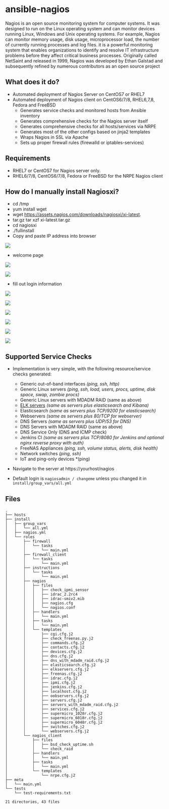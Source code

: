 ansible-nagios
==============

Nagios is an open source monitoring system for computer systems. It was designed to run on the Linux operating system and can monitor devices running Linux, Windows and Unix operating systems. For example, Nagios can monitor memory usage, disk usage, microprocessor load, the number of currently running processes and log files. it is a powerful monitoring system that enables organizations to identify and resolve IT infrastructure problems before they affect critical business processes. Originally called NetSaint and released in 1999, Nagios was developed by Ethan Galstad and subsequently refined by numerous contributors as an open source project

## What does it do?
   - Automated deployment of Nagios Server on CentOS7 or RHEL7
   - Automated deployment of Nagios client on CentOS6/7/8, RHEL6,7,8, Fedora and FreeBSD
     * Generates service checks and monitored hosts from Ansible inventory
     * Generates comprehensive checks for the Nagios server itself
     * Generates comprehensive checks for all hosts/services via NRPE
     * Generates most of the other configs based on jinja2 templates
     * Wraps Nagios in SSL via Apache
     * Sets up proper firewall rules (firewalld or iptables-services)
     
     
## Requirements
* RHEL7 or CentOS7 for Nagios server only.
* RHEL6/7/8, CentOS6/7/8, Fedora or FreeBSD for the NRPE Nagios client



## How do I manually install Nagiosxi?
* cd /tmp 
* yum install wget 
* wget https://assets.nagios.com/downloads/nagiosxi/xi-latest.
* tar.gz tar xzf xi-latest.tar.gz 
* cd nagiosxi
* ./fullinstall
* Copy and paste IP address into browser 

 ![](/images/Screenshot%20(81).png)
  * welcome page 
  
 
 
 ![](images/Screenshot%20(82).png)
 
 
 ![](images/Screenshot%20(83).png)
 
 
 * fill out login information
 
 
 ![](images/Screenshot%20(85).png)
 
 
 ![](images/Screenshot%20(87)_LI.jpg)
 
 
 ![](images/Screenshot%20(88).png)


 ![](images/Screenshot%20(89).png)
 



 ![](images/Screenshot%20(90).png)


![](images/Screenshot%20(91).png)




## Supported Service Checks
   - Implementation is very simple, with the following resource/service checks generated:
     - Generic out-of-band interfaces *(ping, ssh, http)*
     - Generic Linux servers *(ping, ssh, load, users, procs, uptime, disk space, swap, zombie procs)*
     - Generic Linux servers with MDADM RAID (same as above)
     - [ELK servers](https://github.com/sadsfae/ansible-elk) *(same as servers plus elasticsearch and Kibana)*
     - Elasticsearch *(same as servers plus TCP/9200 for elasticsearch)*
     - Webservers *(same as servers plus 80/TCP for webserver)*
     - DNS Servers *(same as servers plus UDP/53 for DNS)*
     - DNS Servers with MDADM RAID (same as above)
     - DNS Service Only (DNS and ICMP check)
     - Jenkins CI *(same as servers plus TCP/8080 for Jenkins and optional nginx reverse proxy with auth)*
     - FreeNAS Appliances *(ping, ssh, volume status, alerts, disk health)*
     - Network switches *(ping, ssh)*
     - IoT and ping-only devices *(ping)


   - Navigate to the server at https://yourhost/nagios
   - Default login is ```nagiosadmin / changeme``` unless you changed it in ```install/group_vars/all.yml```

## Files

```
.
├── hosts
├── install
│   ├── group_vars
│   │   └── all.yml
│   ├── nagios.yml
│   └── roles
│       ├── firewall
│       │   └── tasks
│       │       └── main.yml
│       ├── firewall_client
│       │   └── tasks
│       │       └── main.yml
│       ├── instructions
│       │   └── tasks
│       │       └── main.yml
│       ├── nagios
│       │   ├── files
│       │   │   ├── check_ipmi_sensor
│       │   │   ├── idrac_2.2rc4
│       │   │   ├── idrac-smiv2.mib
│       │   │   ├── nagios.cfg
│       │   │   └── nagios.conf
│       │   ├── handlers
│       │   │   └── main.yml
│       │   ├── tasks
│       │   │   └── main.yml
│       │   └── templates
│       │       ├── cgi.cfg.j2
│       │       ├── check_freenas.py.j2
│       │       ├── commands.cfg.j2
│       │       ├── contacts.cfg.j2
│       │       ├── devices.cfg.j2
│       │       ├── dns.cfg.j2
│       │       ├── dns_with_mdadm_raid.cfg.j2
│       │       ├── elasticsearch.cfg.j2
│       │       ├── elkservers.cfg.j2
│       │       ├── freenas.cfg.j2
│       │       ├── idrac.cfg.j2
│       │       ├── ipmi.cfg.j2
│       │       ├── jenkins.cfg.j2
│       │       ├── localhost.cfg.j2
│       │       ├── oobservers.cfg.j2
│       │       ├── servers.cfg.j2
│       │       ├── servers_with_mdadm_raid.cfg.j2
│       │       ├── services.cfg.j2
│       │       ├── supermicro_1028r.cfg.j2
│       │       ├── supermicro_6018r.cfg.j2
│       │       ├── supermicro_6048r.cfg.j2
│       │       ├── switches.cfg.j2
│       │       └── webservers.cfg.j2
│       └── nagios_client
│           ├── files
│           │   ├── bsd_check_uptime.sh
│           │   └── check_raid
│           ├── handlers
│           │   └── main.yml
│           ├── tasks
│           │   └── main.yml
│           └── templates
│               └── nrpe.cfg.j2
├── meta
│   └── main.yml
└── tests
    └── test-requirements.txt

21 directories, 43 files

```
